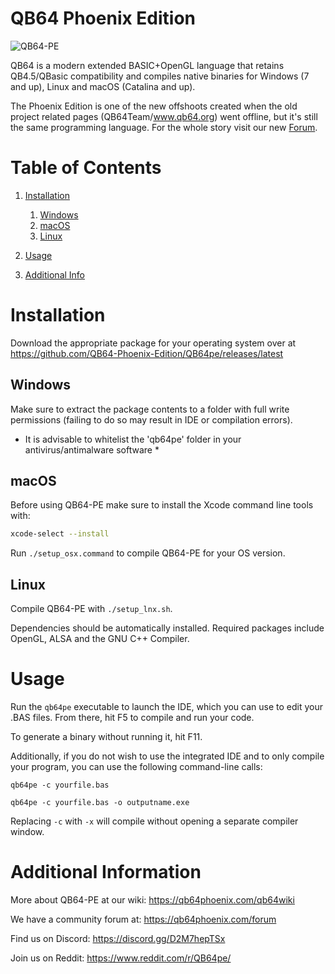 # QB64 Phoenix Edition

![QB64-PE](source/peLogo.png)


QB64 is a modern extended BASIC+OpenGL language that retains QB4.5/QBasic compatibility and compiles native binaries for Windows (7 and up), Linux and macOS (Catalina and up).

The Phoenix Edition is one of the new offshoots created when the old project related pages (QB64Team/www.qb64.org) went offline, but it's still the same programming language. For the whole story visit our new [Forum](https://qb64phoenix.com/forum/showthread.php?tid=259).

# Table of Contents
1. [Installation](#Installation)
    1. [Windows](#Windows)
    2. [macOS](#macOS)
    3. [Linux](#Linux)

2.  [Usage](#Usage)
3.  [Additional Info](#Additional_Info)

# Installation <a name="Installation"></a>
Download the appropriate package for your operating system over at https://github.com/QB64-Phoenix-Edition/QB64pe/releases/latest

<a name="Windows"></a>
## Windows

Make sure to extract the package contents to a folder with full write permissions (failing to do so may result in IDE or compilation errors).

* It is advisable to whitelist the 'qb64pe' folder in your antivirus/antimalware software *

<a name="macOS"></a>
## macOS
Before using QB64-PE make sure to install the Xcode command line tools with:
```bash
xcode-select --install
```

Run ```./setup_osx.command``` to compile QB64-PE for your OS version.

<a name="Linux"></a>
## Linux
Compile QB64-PE with ```./setup_lnx.sh```.

Dependencies should be automatically installed. Required packages include OpenGL, ALSA and the GNU C++ Compiler.

<a name="Usage"></a>
# Usage
Run the ```qb64pe``` executable to launch the IDE, which you can use to edit your .BAS files. From there, hit F5 to compile and run your code.

To generate a binary without running it, hit F11.

Additionally, if you do not wish to use the integrated IDE and to only compile your program, you can use the following command-line calls:

```qb64pe -c yourfile.bas```

```qb64pe -c yourfile.bas -o outputname.exe```

Replacing `-c` with `-x` will compile without opening a separate compiler window.


<a name="Additional_Info"></a>
# Additional Information
More about QB64-PE at our wiki: https://qb64phoenix.com/qb64wiki

We have a community forum at: https://qb64phoenix.com/forum

Find us on Discord: https://discord.gg/D2M7hepTSx

Join us on Reddit: https://www.reddit.com/r/QB64pe/
